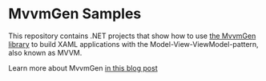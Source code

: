 # MvvmGen Samples
This repository contains .NET projects that show how to use [the MvvmGen library](https://www.nuget.org/packages/MvvmGen) to build XAML applications with the Model-View-ViewModel-pattern, also known as MVVM.

Learn more about MvvmGen [in this blog post](https://www.thomasclaudiushuber.com/2021/05/12/introducing-the-mvvmgen-library/)
